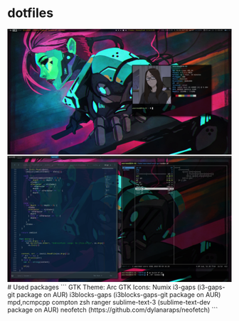 # dotfiles
<img src='main.png'>

<img src='pseudowork.png'>
# Used packages
```
GTK Theme: Arc
GTK Icons: Numix
i3-gaps (i3-gaps-git package on AUR)
i3blocks-gaps (i3blocks-gaps-git package on AUR)
mpd,ncmpcpp
compton
zsh
ranger
sublime-text-3 (sublime-text-dev package on AUR)
neofetch (https://github.com/dylanaraps/neofetch)
```
